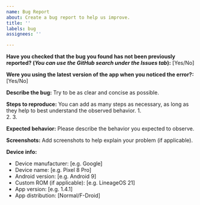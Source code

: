 ```yaml
---
name: Bug Report
about: Create a bug report to help us improve.
title: ''
labels: bug
assignees: ''

---
```


**Have you checked that the bug you found has not been previously reported? (_You can use the GitHub search under the Issues tab_):**
[Yes/No]

**Were you using the latest version of the app when you noticed the error?:**
[Yes/No]

**Describe the bug:**
Try to be as clear and concise as possible.

**Steps to reproduce:**
You can add as many steps as necessary, as long as they help to best understand the observed behavior.
1.  
2. 
3. 

**Expected behavior:**
Please describe the behavior you expected to observe.

**Screenshots:**
Add screenshots to help explain your problem (if applicable).

**Device info:**
 - Device manufacturer: [e.g. Google]
 - Device name: [e.g. Pixel 8 Pro]
 - Android version: [e.g. Android 9]
 - Custom ROM (if applicable): [e.g. LineageOS 21]
 - App version: [e.g. 1.4.1]
 - App distribution: [Normal/F-Droid]
